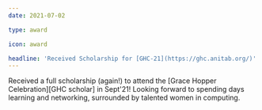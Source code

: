 ```yaml
---
date: 2021-07-02

type: award

icon: award

headline: 'Received Scholarship for [GHC-21](https://ghc.anitab.org/)'
---
```


Received a full scholarship (again!) to attend the [Grace Hopper Celebration][GHC scholar] in Sept'21! Looking forward to spending days learning and networking, surrounded by talented women in computing.